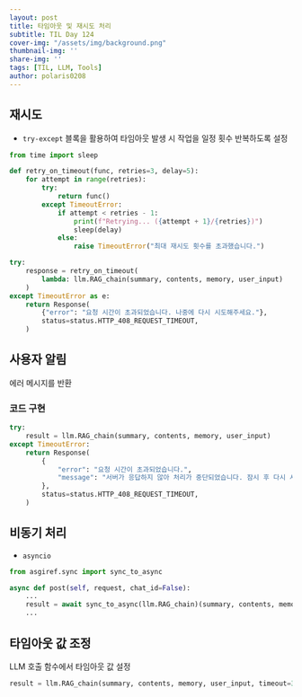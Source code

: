 ```yaml
---
layout: post
title: 타임아웃 및 재시도 처리
subtitle: TIL Day 124
cover-img: "/assets/img/background.png"
thumbnail-img: ''
share-img: ''
tags: [TIL, LLM, Tools]
author: polaris0208
---
```


## 재시도
- `try-except` 블록을 활용하여 타임아웃 발생 시 작업을 일정 횟수 반복하도록 설정

```python
from time import sleep

def retry_on_timeout(func, retries=3, delay=5):
    for attempt in range(retries):
        try:
            return func()
        except TimeoutError:
            if attempt < retries - 1:
                print(f"Retrying... ({attempt + 1}/{retries})")
                sleep(delay)
            else:
                raise TimeoutError("최대 재시도 횟수를 초과했습니다.")

try:
    response = retry_on_timeout(
        lambda: llm.RAG_chain(summary, contents, memory, user_input)
    )
except TimeoutError as e:
    return Response(
        {"error": "요청 시간이 초과되었습니다. 나중에 다시 시도해주세요."},
        status=status.HTTP_408_REQUEST_TIMEOUT,
    )
```


## 사용자 알림

에러 메시지를 반환

### 코드 구현

```python
try:
    result = llm.RAG_chain(summary, contents, memory, user_input)
except TimeoutError:
    return Response(
        {
            "error": "요청 시간이 초과되었습니다.",
            "message": "서버가 응답하지 않아 처리가 중단되었습니다. 잠시 후 다시 시도해주세요.",
        },
        status=status.HTTP_408_REQUEST_TIMEOUT,
    )
```

## 비동기 처리

- `asyncio`

```python
from asgiref.sync import sync_to_async

async def post(self, request, chat_id=False):
    ...
    result = await sync_to_async(llm.RAG_chain)(summary, contents, memory, user_input)
    ...
```

## 타임아웃 값 조정

LLM 호출 함수에서 타임아웃 값 설정

```python
result = llm.RAG_chain(summary, contents, memory, user_input, timeout=30)
```

